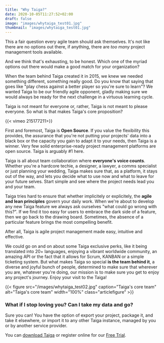 ```yaml
---
title: "Why Taiga?"
date: 2020-10-05T11:27:52+02:00
draft: false
image: "images/whytaiga_test01.jpg"
thumbnail: "images/whytaiga_test01.jpg"
---
```


This a fair question every agile team should ask themselves. It's not like there are no options out there, if anything, there are *too many* project management tools available.

And we think that's exhausting, to be honest. Which one of the myriad options out there would make a good match for your organization?

When the team behind Taiga created it in 2015, we knew we needed something different, something really good. Do you know that saying that goes like "play chess against a better player so you're sure to learn"? We wanted Taiga to be our friendly agile opponent, gladly making sure we would always be ready for the next challenge in a virtuous learning cycle.

Taiga is not meant for everyone or, rather, Taiga is not meant to please everyone. So what is that makes Taiga's core proposition?


{{< vimeo 215177211>}}


First and foremost, Taiga is **Open Source**. If you value the flexibility this provides, the assurance that you're not putting your projects' data into a black box or the capacity you gain to adapt it to your needs, then Taiga is a winner. Very few solid enterprise-ready project management platforms are open source. Taiga is arguably #1 here.

Taiga is all about team collaboration where **everyone's voice counts**. Whether you're a hardcore techie, a designer, a lawyer, a comms specialist or just planning your wedding, Taiga makes sure that, as a platform, it stays out of the way, and lets you decide what to use now and what to leave for your future selves. Start simple and see where the project needs lead you and your team.

Taiga tries hard to ensure that whether implicitely or explicitely, the **agile and lean principles** govern your daily work. When we're about to develop any new Taiga feature we always ask ourselves "what could go wrong with this?". If we find it too easy for users to embrace the dark side of a feature, then we go back to the drawing board. Sometimes, the absence of a particular feature brings the most compelling benefit.

After all, Taiga is agile project management made easy, intuitive and effective.

We could go on and on about some Taiga exclusive perks, like it being translated into 20+ languages, enjoying a vibrant worldwide community, an amazing API or the fact that it allows for Scrum, KANBAN or a simple ticketing system. But what makes Taiga so special **is the team behind it**, a diverse and joyful bunch of people, determined to make sure that wherever you are, whatever you're doing, our mission is to make sure you get to enjoy any project's journey. Enjoy your visit to the Taiga!

{{< figure src="/images/whytaiga_test02.jpg" caption="Taiga's core team" alt="Taiga's core team" width="100%" class="articlefigure"  >}}

### What if I stop loving you? Can I take my data and go?

Sure you can! You have the option of export your project, package it, and take it elsewhere, or import it to any other Taiga instance, managed by you or by another service provider.


You can [download Taiga](#) or register online for our [Free Trial](#).
